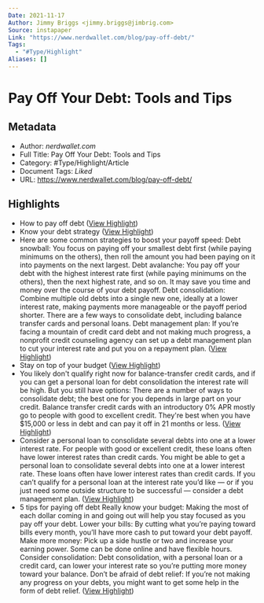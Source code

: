```yaml
---
Date: 2021-11-17
Author: Jimmy Briggs <jimmy.briggs@jimbrig.com>
Source: instapaper
Link: "https://www.nerdwallet.com/blog/pay-off-debt/"
Tags:
  - "#Type/Highlight"
Aliases: []
---
```


# Pay Off Your Debt: Tools and Tips

## Metadata

* Author: *nerdwallet.com*
* Full Title: Pay Off Your Debt: Tools and Tips
* Category: #Type/Highlight/Article
* Document Tags: *Liked* 
* URL: https://www.nerdwallet.com/blog/pay-off-debt/

## Highlights

* How to pay off debt ([View Highlight](https://instapaper.com/read/1432475639/17062501))
* Know your debt strategy ([View Highlight](https://instapaper.com/read/1432475639/17062502))
* Here are some common strategies to boost your payoff speed:
  Debt snowball: You focus on paying off your smallest debt first (while paying minimums on the others), then roll the amount you had been paying on it into payments on the next largest.
  Debt avalanche: You pay off your debt with the highest interest rate first (while paying minimums on the others), then the next highest rate, and so on. It may save you time and money over the course of your debt payoff.
  Debt consolidation: Combine multiple old debts into a single new one, ideally at a lower interest rate, making payments more manageable or the payoff period shorter. There are a few ways to consolidate debt, including balance transfer cards and personal loans.
  Debt management plan: If you’re facing a mountain of credit card debt and not making much progress, a nonprofit credit counseling agency can set up a debt management plan to cut your interest rate and put you on a repayment plan. ([View Highlight](https://instapaper.com/read/1432475639/17062503))
* Stay on top of your budget ([View Highlight](https://instapaper.com/read/1432475639/17062505))
* You likely don't qualify right now for balance-transfer credit cards, and if you can get a personal loan for debt consolidation the interest rate will be high. But you still have options:
  There are a number of ways to consolidate debt; the best one for you depends in large part on your credit.
  Balance transfer credit cards with an introductory 0% APR mostly go to people with good to excellent credit. They're best when you have $15,000 or less in debt and can pay it off in 21 months or less. ([View Highlight](https://instapaper.com/read/1432475639/17062507))
* Consider a personal loan to consolidate several debts into one at a lower interest rate. For people with good or excellent credit, these loans often have lower interest rates than credit cards.
  You might be able to get a personal loan to consolidate several debts into one at a lower interest rate. These loans often have lower interest rates than credit cards.
  If you can’t qualify for a personal loan at the interest rate you’d like — or if you just need some outside structure to be successful — consider a debt management plan. ([View Highlight](https://instapaper.com/read/1432475639/17062508))
* 5 tips for paying off debt
  Really know your budget: Making the most of each dollar coming in and going out will help you stay focused as you pay off your debt.
  Lower your bills: By cutting what you’re paying toward bills every month, you’ll have more cash to put toward your debt payoff.
  Make more money: Pick up a side hustle or two and increase your earning power. Some can be done online and have flexible hours.
  Consider consolidation: Debt consolidation, with a personal loan or a credit card, can lower your interest rate so you’re putting more money toward your balance.
  Don’t be afraid of debt relief: If you’re not making any progress on your debts, you might want to get some help in the form of debt relief. ([View Highlight](https://instapaper.com/read/1432475639/17062510))
